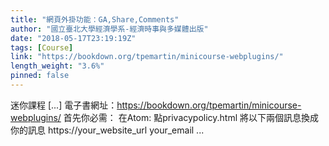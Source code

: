```yaml
---
title: "網頁外掛功能：GA,Share,Comments"
author: "國立臺北大學經濟學系-經濟時事與多媒體出版"
date: "2018-05-17T23:19:19Z"
tags: [Course]
link: "https://bookdown.org/tpemartin/minicourse-webplugins/"
length_weight: "3.6%"
pinned: false
---
```


迷你課程 [...] 電子書網址：https://bookdown.org/tpemartin/minicourse-webplugins/ 首先你必需： 在Atom: 點privacypolicy.html 將以下兩個訊息換成你的訊息 https://your_website_url your_email ...
